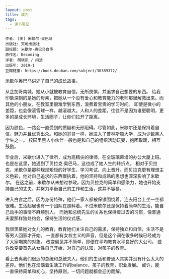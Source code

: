 ```yaml
---
layout: post
title: 成为
tags:
  - 读书笔记
---
```


```
作者: [美] 米歇尔·奥巴马 
出版社: 天地出版社
副标题: 米歇尔·奥巴马自传
原作名: Becoming
译者: 胡晓凯 / 闫洁 
出版年: 2019-1
豆瓣链接: https://book.douban.com/subject/30389372/
```

米歇尔奥巴马讲述了自己的成长故事。

从芝加哥南城，她从小就被教育自信，无所畏惧，并追求自己想要的东西。
给我印象深刻的是她的母亲，把她从一个没有爱心和教育能力的老师那里解救出来。而其他的小朋友，在教室里很难学到东西，浪费着宝贵的学习时间。
即使是微小的差距，也会像滚雪球一样，越滚越大。人和人的差距，往往不是因为谁更聪明，更多的是成长环境，生活圈子，让你们拉开了距离。

因为肤色，一路会一直受到的质疑和无形阻碍。尽管如此，米歇尔还是保持着自信，魅力并且优秀出众。和她的哥哥一样，她进入了普林斯顿大学，成为少数黑人学生之一。
校园里黑人小伙伴一般也是和自己的组织活动玩耍，抱团取暖，相互鼓励。

毕业后，米歇尔进入了律所，成为高精尖的律师，在全玻璃幕墙的办公大厦上班。也是在这里，她遇到了贝拉克·奥巴马，这也成了她人生的转折点。
相对于贝拉克，米歇尔是那种规规矩矩的好学生，学习考试，向上晋升。而贝拉克更有理想主义色彩，他对自己追求的东西很执着，他的坚持和成熟的思想也深深影响了米歇尔。
在这之前，米歇尔从未想过参政。因为贝拉克的简单和感染力，她也开始支持自己的丈夫，并努力平衡自己的工作和生活，这并不容易。

进入白宫之后，因为身份特殊，他们一家人都被保镖围绕着，连去阳台上坐一坐都很难。生活起居也有一个团队在照料着。不过米歇尔还是保持着简单的生活，能自己动手的事情不麻烦别人。
而她和总统先生的关系也保持着过去的习惯，像普通夫妻那样独处约会，保持生活的仪式感。

我很羡慕她对女儿的教育，教育她们关注自己的需求，保持独立和自信，生活不是等男人回家才开始。
一直都有女权主义的声音，但是这个词在很多时候已经成为了大家嘲笑的对象。
改变偏见并不简单，即便在平均教育水平良好的大公司。
或许改变要首先从女性自己开始，对自己的认知，对孩子的教育。

看上去离我们很远的总统和总统夫人，他们的生活和普通人其实并没有什么太大的差异。他们也在烦恼着生活工作的balance，孩子的教育，职业发展。
或许，能一直保持简单和初心，坚持原则，一切问题就都会迎刃而解。


